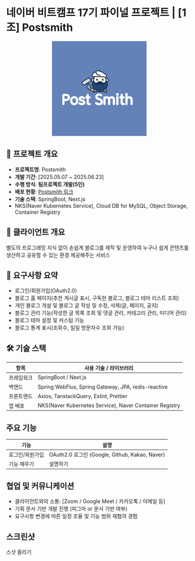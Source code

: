 # 네이버 비트캠프 17기 파이널 프로젝트 | [1조] Postsmith
<p align="center" title="Postsmith-logo">
  <img src="../icons/postsmith2-m.png" width="256" />
</p>

## 💭 프로젝트 개요
- **프로젝트명**: Postsmith
- **개발 기간**: [2025.05.07 ~ 2025.06.23]
- **수행 방식**: **팀프로젝트 개발(5인)**
- **배포 현황**: [Postsmith 링크](https://www.postsmith.kro.kr)
- **기술 스택**: SpringBoot, Next.js
- NKS(Naver Kubernetes Service), Cloud DB for MySQL, Object Storage, Container Registry

## 💼 클라이언트 개요
별도의 프로그래밍 지식 없이 손쉽게 블로그를 제작 및 운영하여 누구나 쉽게 콘텐츠를 생산하고 공유할 수 있는 환경 제공해주는 서비스

## 📌 요구사항 요약
- 로그인/회원가입(OAuth2.0)
- 블로그 홈 페이지(추천 게시글 표시, 구독한 블로그, 블로그 테마 리스트 조회)
- 개인 블로그 개설 및 블로그 글 작성 및 수정, 삭제(글, 페이지, 공지)
- 블로그 관리 기능(작성한 글 목록 조회 및 댓글 관리, 카테고리 관리, 미디어 관리)
- 블로그 테마 설정 및 커스텀 기능
- 블로그 통계 표시(조회수, 일일 방문자수 조회 가능)

## 🛠️ 기술 스택
| 항목 | 사용 기술 / 라이브러리 |
| --- | --- |
| 프레임워크 | SpringBoot / Next.js |
| 백엔드 | Spring WebFlux, Spring Gateway, JPA, redis-reactive |
| 프론트엔드 | Axios, TanstackQuery, Eslint, Prettier |
| 앱 배포 | NKS(Naver Kubernetes Service), Naver Container Registry |

## 주요 기능
| 기능 | 설명 |
| --- | --- |
| 로그인/회원가입 | OAuth2.0 로그인 (Google, Github, Kakao, Naver) |
| 기능 채우기 | 설명하기 |

## 협업 및 커뮤니케이션
- 클라이언트와의 소통: [Zoom / Google Meet / 카카오톡 / 이메일 등]
- 기획 문서 기반 개발 진행 (피그마 or 문서 기반 여부)
- 요구사항 변경에 따른 일정 조율 및 기능 범위 재협의 경험

## 스크린샷
스샷 올리기